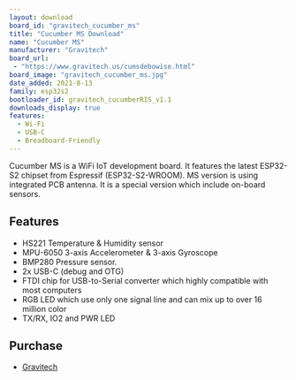 ```yaml
---
layout: download
board_id: "gravitech_cucumber_ms"
title: "Cucumber MS Download"
name: "Cucumber MS"
manufacturer: "Gravitech"
board_url:
 - "https://www.gravitech.us/cumsdebowise.html"
board_image: "gravitech_cucumber_ms.jpg"
date_added: 2021-8-13
family: esp32s2
bootloader_id: gravitech_cucumberRIS_v1.1
downloads_display: true
features:
  - Wi-Fi
  - USB-C
  - Breadboard-Friendly
---
```


Cucumber MS is a WiFi IoT development board. It features the latest ESP32-S2 chipset from Espressif (ESP32-S2-WROOM). MS version is using integrated PCB antenna. It is a special version which include on-board sensors.

## Features

- HS221 Temperature & Humidity sensor
- MPU-6050 3-axis Accelerometer & 3-axis Gyroscope
- BMP280 Pressure sensor.
- 2x USB-C (debug and OTG)
- FTDI chip for USB-to-Serial converter which highly compatible with most computers
- RGB LED which use only one signal line and can mix up to over 16 million color
- TX/RX, IO2 and PWR LED

## Purchase

* [Gravitech](https://www.gravitech.us/cumsdebowise.html)
